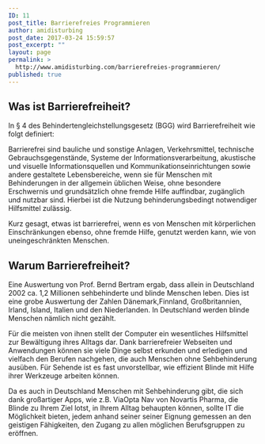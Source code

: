 ```yaml
---
ID: 11
post_title: Barrierefreies Programmieren
author: amidisturbing
post_date: 2017-03-24 15:59:57
post_excerpt: ""
layout: page
permalink: >
  http://www.amidisturbing.com/barrierefreies-programmieren/
published: true
---
```

## Was ist Barrierefreiheit?
<p class="p1">In § 4 des Behindertengleichstellungsgesetz (BGG) wird Barrierefreiheit wie folgt definiert:</p>
<p class="p1">Barrierefrei sind bauliche und sonstige Anlagen, Verkehrsmittel, technische Gebrauchsgegenstände, Systeme der Informationsverarbeitung, akustische und visuelle Informationsquellen und Kommunikationseinrichtungen sowie andere gestaltete Lebensbereiche, wenn sie für Menschen mit Behinderungen in der allgemein üblichen Weise, ohne besondere Erschwernis und grundsätzlich ohne fremde Hilfe auffindbar, zugänglich und nutzbar sind. Hierbei ist die Nutzung behinderungsbedingt notwendiger Hilfsmittel zulässig.</p>
<p class="p1">Kurz gesagt, etwas ist barrierefrei, wenn es von Menschen mit körperlichen Einschränkungen ebenso, ohne fremde Hilfe, genutzt werden kann, wie von uneingeschränkten Menschen.</p>

<h2>Warum Barrierefreiheit?</h2>
<p class="p1">Eine Auswertung von Prof. Bernd Bertram ergab, dass allein in Deutschland 2002 ca. 1,2 Millionen sehbehinderte und blinde Menschen leben. Dies ist eine grobe Auswertung der Zahlen Dänemark,Finnland, Großbritannien, Irland, Island, Italien und den Niederlanden. In Deutschland werden blinde Menschen nämlich nicht gezählt.</p>
<p class="p1">Für die meisten von ihnen stellt der Computer ein wesentliches Hilfsmittel zur Bewältigung ihres Alltags dar. Dank barrierefreier Webseiten und Anwendungen können sie viele Dinge selbst erkunden und erledigen und vielfach den Berufen nachgehen, die auch Menschen ohne Sehbehinderung ausüben. Für Sehende ist es fast unvorstellbar, wie effizient Blinde mit Hilfe ihrer Werkzeuge arbeiten können.</p>
<p class="p1">Da es auch in Deutschland Menschen mit Sehbehinderung gibt, die sich dank großartiger Apps, wie z.B. ViaOpta Nav von Novartis Pharma, die Blinde zu Ihrem Ziel lotst, in Ihrem Alltag behaupten können, sollte IT die Möglichkeit bieten, jedem anhand seiner seiner Eignung gemessen an den geistigen Fähigkeiten, den Zugang zu allen möglichen Berufsgruppen zu eröffnen.</p>
<p class="p1"></p>